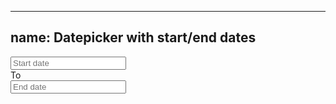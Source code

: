 
---
name: Datepicker with start/end dates
---
<div class="js-daterange input-daterange">
  <div class="row">
    <div class="columns three">
      <div class="form-control icon-right">
        <input type="text" name="start" placeholder="Start date" class="text-input"/><em class="fa fa-calendar fa-lg"></em>
      </div>
    </div>
    <div class="columns one text--center">To</div>
    <div class="columns three">
      <div class="form-control icon-right">
        <input type="text" name="start" placeholder="End date" class="text-input"/><em class="fa fa-calendar fa-lg"></em>
      </div>
    </div>
  </div>
</div>